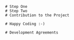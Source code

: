 
	# Step One 
	# Step Two 
	# Contribution to the Project
	
	# Happy Coding :-)

	# Development Agreements

	 
